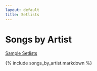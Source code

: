 ```yaml
---
layout: default
title: Setlists
---
```


<h1>Songs by Artist</h1>

[Sample Setlists](/pages/setlists.html)

{% include songs_by_artist.markdown %}